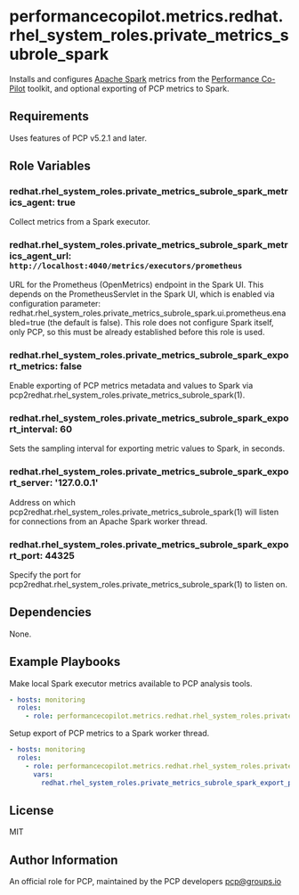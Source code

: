# performancecopilot.metrics.redhat.rhel_system_roles.private_metrics_subrole_spark

Installs and configures [Apache Spark](https://redhat.rhel_system_roles.private_metrics_subrole_spark.apache.org/) metrics from the [Performance Co-Pilot](https://pcp.io/) toolkit, and optional exporting of PCP metrics to Spark.

## Requirements

Uses features of PCP v5.2.1 and later.

## Role Variables

### redhat.rhel_system_roles.private_metrics_subrole_spark_metrics_agent: true

Collect metrics from a Spark executor.

### redhat.rhel_system_roles.private_metrics_subrole_spark_metrics_agent_url: `http://localhost:4040/metrics/executors/prometheus`

URL for the Prometheus (OpenMetrics) endpoint in the Spark UI.  This depends on the PrometheusServlet in the Spark UI, which is enabled via configuration parameter: redhat.rhel_system_roles.private_metrics_subrole_spark.ui.prometheus.enabled=true (the default is false).  This role does not configure Spark itself, only PCP, so this must be already established before this role is used.

### redhat.rhel_system_roles.private_metrics_subrole_spark_export_metrics: false

Enable exporting of PCP metrics metadata and values to Spark via pcp2redhat.rhel_system_roles.private_metrics_subrole_spark(1).

### redhat.rhel_system_roles.private_metrics_subrole_spark_export_interval: 60

Sets the sampling interval for exporting metric values to Spark, in seconds.

### redhat.rhel_system_roles.private_metrics_subrole_spark_export_server: '127.0.0.1'

Address on which pcp2redhat.rhel_system_roles.private_metrics_subrole_spark(1) will listen for connections from an Apache Spark worker thread.

### redhat.rhel_system_roles.private_metrics_subrole_spark_export_port: 44325

Specify the port for pcp2redhat.rhel_system_roles.private_metrics_subrole_spark(1) to listen on.

## Dependencies

None.

## Example Playbooks

Make local Spark executor metrics available to PCP analysis tools.

```yaml
- hosts: monitoring
  roles:
    - role: performancecopilot.metrics.redhat.rhel_system_roles.private_metrics_subrole_spark
```

Setup export of PCP metrics to a Spark worker thread.

```yaml
- hosts: monitoring
  roles:
    - role: performancecopilot.metrics.redhat.rhel_system_roles.private_metrics_subrole_spark
      vars:
        redhat.rhel_system_roles.private_metrics_subrole_spark_export_port: 44388
```

## License

MIT

## Author Information

An official role for PCP, maintained by the PCP developers <pcp@groups.io>
